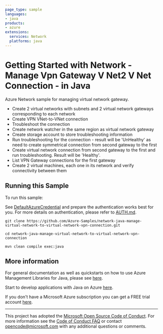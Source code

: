 ```yaml
---
page_type: sample
languages:
- java
products:
- azure
extensions:
  services: Network
  platforms: java
---
```


# Getting Started with Network - Manage Vpn Gateway V Net2 V Net Connection - in Java #


  Azure Network sample for managing virtual network gateway.
  - Create 2 virtual networks with subnets and 2 virtual network gateways corresponding to each network
  - Create VPN VNet-to-VNet connection
  - Troubleshoot the connection
  - Create network watcher in the same region as virtual network gateway
  - Create storage account to store troubleshooting information
  - Run troubleshooting for the connection - result will be 'UnHealthy' as need to create symmetrical connection from second gateway to the first
  - Create virtual network connection from second gateway to the first and run troubleshooting. Result will be 'Healthy'.
  - List VPN Gateway connections for the first gateway
  - Create 2 virtual machines, each one in its network and verify connectivity between them
 

## Running this Sample ##

To run this sample:

See [DefaultAzureCredential](https://github.com/Azure/azure-sdk-for-java/tree/main/sdk/identity/azure-identity#defaultazurecredential) and prepare the authentication works best for you. For more details on authentication, please refer to [AUTH.md](https://github.com/Azure/azure-sdk-for-java/blob/main/sdk/resourcemanager/docs/AUTH.md).

    git clone https://github.com/Azure-Samples/network-java-manage-virtual-network-to-virtual-network-vpn-connection.git

    cd network-java-manage-virtual-network-to-virtual-network-vpn-connection

    mvn clean compile exec:java

## More information ##

For general documentation as well as quickstarts on how to use Azure Management Libraries for Java, please see [here](https://aka.ms/azsdk/java/mgmt).

Start to develop applications with Java on Azure [here](http://azure.com/java).

If you don't have a Microsoft Azure subscription you can get a FREE trial account [here](http://go.microsoft.com/fwlink/?LinkId=330212).

---

This project has adopted the [Microsoft Open Source Code of Conduct](https://opensource.microsoft.com/codeofconduct/). For more information see the [Code of Conduct FAQ](https://opensource.microsoft.com/codeofconduct/faq/) or contact [opencode@microsoft.com](mailto:opencode@microsoft.com) with any additional questions or comments.